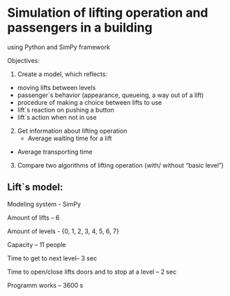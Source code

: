 # Simulation of lifting operation and passengers in a building
using Python and SimPy framework


Objectives: 
1. Create a model, which reflects:
-	moving lifts between levels
-	passenger`s  behavior (appearance, queueing, a way out of a lift)
-	procedure of making a choice between lifts to use
-	lift`s reaction on pushing a button
-	lift`s action when not in use
2. Get information about lifting operation
	-  Average waiting time for a lift
- Average transporting time
3. Compare two algorithms of lifting operation (with/ without “basic level”) 


Lift`s model:
---------------------------
Modeling system - SimPy

Amount of lifts – 6

Amount of levels - {0, 1, 2, 3, 4, 5, 6, 7}

Capacity – 11 people

Time to get to next level– 3 sec

Time to open/close lifts doors and to stop at a level – 2 sec

Programm works – 3600 s


